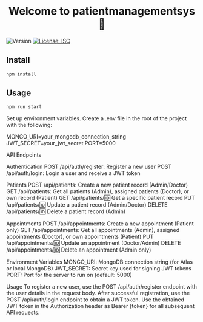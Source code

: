 <h1 align="center">Welcome to patientmanagementsys 👋</h1>
<p>
  <img alt="Version" src="https://img.shields.io/badge/version-1.0.0-blue.svg?cacheSeconds=2592000" />
  <a href="#" target="_blank">
    <img alt="License: ISC" src="https://img.shields.io/badge/License-ISC-yellow.svg" />
  </a>
</p>

## Install

```sh
npm install
```

## Usage

```sh
npm run start
```


Set up environment variables. Create a .env file in the root of the project with the following:

MONGO_URI=your_mongodb_connection_string
JWT_SECRET=your_jwt_secret
PORT=5000


API Endpoints

Authentication
POST /api/auth/register: Register a new user
POST /api/auth/login: Login a user and receive a JWT token

Patients
POST /api/patients: Create a new patient record (Admin/Doctor)
GET /api/patients: Get all patients (Admin), assigned patients (Doctor), or own record (Patient)
GET /api/patients/:id: Get a specific patient record
PUT /api/patients/:id: Update a patient record (Admin/Doctor)
DELETE /api/patients/:id: Delete a patient record (Admin)

Appointments
POST /api/appointments: Create a new appointment (Patient only)
GET /api/appointments: Get all appointments (Admin), assigned appointments (Doctor), or own appointments (Patient)
PUT /api/appointments/:id: Update an appointment (Doctor/Admin)
DELETE /api/appointments/:id: Delete an appointment (Admin only)

Environment Variables
MONGO_URI: MongoDB connection string (for Atlas or local MongoDB)
JWT_SECRET: Secret key used for signing JWT tokens
PORT: Port for the server to run on (default: 5000)

Usage
To register a new user, use the POST /api/auth/register endpoint with the user details in the request body.
After successful registration, use the POST /api/auth/login endpoint to obtain a JWT token.
Use the obtained JWT token in the Authorization header as Bearer {token} for all subsequent API requests.
